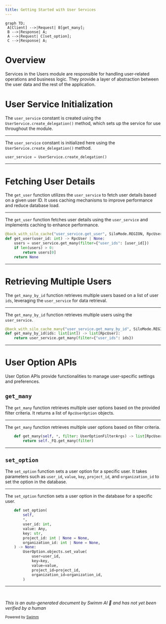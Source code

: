 ```yaml
---
title: Getting Started with User Services
---
```

```mermaid
graph TD;
 A[Client] -->|Request| B[get_many];
 B -->|Response| A;
 A -->|Request| C[set_option];
 C -->|Response| A;
```

# Overview

Services in the Users module are responsible for handling user-related operations and business logic. They provide a layer of abstraction between the user data and the rest of the application.

# User Service Initialization

The <SwmToken path="src/sentry/users/services/user/service.py" pos="318:4:4" line-data="@back_with_silo_cache(&quot;user_service.get_user&quot;, SiloMode.REGION, RpcUser)">`user_service`</SwmToken> constant is created using the <SwmToken path="src/sentry/users/services/user/service.py" pos="331:4:8" line-data="user_service = UserService.create_delegation()">`UserService.create_delegation()`</SwmToken> method, which sets up the service for use throughout the module.

<SwmSnippet path="/src/sentry/users/services/user/service.py" line="331">

---

The <SwmToken path="src/sentry/users/services/user/service.py" pos="331:0:0" line-data="user_service = UserService.create_delegation()">`user_service`</SwmToken> constant is initialized here using the <SwmToken path="src/sentry/users/services/user/service.py" pos="331:4:8" line-data="user_service = UserService.create_delegation()">`UserService.create_delegation()`</SwmToken> method.

```python
user_service = UserService.create_delegation()
```

---

</SwmSnippet>

# Fetching User Details

The <SwmToken path="src/sentry/users/services/user/service.py" pos="318:6:6" line-data="@back_with_silo_cache(&quot;user_service.get_user&quot;, SiloMode.REGION, RpcUser)">`get_user`</SwmToken> function utilizes the <SwmToken path="src/sentry/users/services/user/service.py" pos="318:4:4" line-data="@back_with_silo_cache(&quot;user_service.get_user&quot;, SiloMode.REGION, RpcUser)">`user_service`</SwmToken> to fetch user details based on a given user ID. It uses caching mechanisms to improve performance and reduce database load.

<SwmSnippet path="/src/sentry/users/services/user/service.py" line="318">

---

The <SwmToken path="src/sentry/users/services/user/service.py" pos="318:6:6" line-data="@back_with_silo_cache(&quot;user_service.get_user&quot;, SiloMode.REGION, RpcUser)">`get_user`</SwmToken> function fetches user details using the <SwmToken path="src/sentry/users/services/user/service.py" pos="318:4:4" line-data="@back_with_silo_cache(&quot;user_service.get_user&quot;, SiloMode.REGION, RpcUser)">`user_service`</SwmToken> and implements caching to enhance performance.

```python
@back_with_silo_cache("user_service.get_user", SiloMode.REGION, RpcUser)
def get_user(user_id: int) -> RpcUser | None:
    users = user_service.get_many(filter={"user_ids": [user_id]})
    if len(users) > 0:
        return users[0]
    return None
```

---

</SwmSnippet>

# Retrieving Multiple Users

The <SwmToken path="src/sentry/users/services/user/service.py" pos="326:6:6" line-data="@back_with_silo_cache_many(&quot;user_service.get_many_by_id&quot;, SiloMode.REGION, RpcUser)">`get_many_by_id`</SwmToken> function retrieves multiple users based on a list of user <SwmToken path="src/sentry/users/services/user/service.py" pos="327:4:4" line-data="def get_many_by_id(ids: list[int]) -&gt; list[RpcUser]:">`ids`</SwmToken>, leveraging the <SwmToken path="src/sentry/users/services/user/service.py" pos="318:4:4" line-data="@back_with_silo_cache(&quot;user_service.get_user&quot;, SiloMode.REGION, RpcUser)">`user_service`</SwmToken> for data retrieval.

<SwmSnippet path="/src/sentry/users/services/user/service.py" line="326">

---

The <SwmToken path="src/sentry/users/services/user/service.py" pos="326:6:6" line-data="@back_with_silo_cache_many(&quot;user_service.get_many_by_id&quot;, SiloMode.REGION, RpcUser)">`get_many_by_id`</SwmToken> function retrieves multiple users using the <SwmToken path="src/sentry/users/services/user/service.py" pos="326:4:4" line-data="@back_with_silo_cache_many(&quot;user_service.get_many_by_id&quot;, SiloMode.REGION, RpcUser)">`user_service`</SwmToken>.

```python
@back_with_silo_cache_many("user_service.get_many_by_id", SiloMode.REGION, RpcUser)
def get_many_by_id(ids: list[int]) -> list[RpcUser]:
    return user_service.get_many(filter={"user_ids": ids})
```

---

</SwmSnippet>

# User Option APIs

User Option APIs provide functionalities to manage user-specific settings and preferences.

## <SwmToken path="src/sentry/users/services/user/service.py" pos="320:7:7" line-data="    users = user_service.get_many(filter={&quot;user_ids&quot;: [user_id]})">`get_many`</SwmToken>

The <SwmToken path="src/sentry/users/services/user/service.py" pos="320:7:7" line-data="    users = user_service.get_many(filter={&quot;user_ids&quot;: [user_id]})">`get_many`</SwmToken> function retrieves multiple user options based on the provided filter criteria. It returns a list of <SwmToken path="src/sentry/users/services/user_option/impl.py" pos="26:20:20" line-data="    def get_many(self, *, filter: UserOptionFilterArgs) -&gt; list[RpcUserOption]:">`RpcUserOption`</SwmToken> objects.

<SwmSnippet path="/src/sentry/users/services/user_option/impl.py" line="26">

---

The <SwmToken path="src/sentry/users/services/user_option/impl.py" pos="26:3:3" line-data="    def get_many(self, *, filter: UserOptionFilterArgs) -&gt; list[RpcUserOption]:">`get_many`</SwmToken> function retrieves multiple user options based on filter criteria.

```python
    def get_many(self, *, filter: UserOptionFilterArgs) -> list[RpcUserOption]:
        return self._FQ.get_many(filter)
```

---

</SwmSnippet>

## <SwmToken path="src/sentry/users/services/user_option/impl.py" pos="32:3:3" line-data="    def set_option(">`set_option`</SwmToken>

The <SwmToken path="src/sentry/users/services/user_option/impl.py" pos="32:3:3" line-data="    def set_option(">`set_option`</SwmToken> function sets a user option for a specific user. It takes parameters such as <SwmToken path="src/sentry/users/services/user/service.py" pos="319:4:4" line-data="def get_user(user_id: int) -&gt; RpcUser | None:">`user_id`</SwmToken>, <SwmToken path="src/sentry/users/services/user_option/impl.py" pos="36:1:1" line-data="        value: Any,">`value`</SwmToken>, <SwmToken path="src/sentry/users/services/user_option/impl.py" pos="37:1:1" line-data="        key: str,">`key`</SwmToken>, <SwmToken path="src/sentry/users/services/user_option/impl.py" pos="38:1:1" line-data="        project_id: int | None = None,">`project_id`</SwmToken>, and <SwmToken path="src/sentry/users/services/user_option/impl.py" pos="39:1:1" line-data="        organization_id: int | None = None,">`organization_id`</SwmToken> to set the option in the database.

<SwmSnippet path="/src/sentry/users/services/user_option/impl.py" line="32">

---

The <SwmToken path="src/sentry/users/services/user_option/impl.py" pos="32:3:3" line-data="    def set_option(">`set_option`</SwmToken> function sets a user option in the database for a specific user.

```python
    def set_option(
        self,
        *,
        user_id: int,
        value: Any,
        key: str,
        project_id: int | None = None,
        organization_id: int | None = None,
    ) -> None:
        UserOption.objects.set_value(
            user=user_id,
            key=key,
            value=value,
            project_id=project_id,
            organization_id=organization_id,
        )
```

---

</SwmSnippet>

&nbsp;

*This is an auto-generated document by Swimm AI 🌊 and has not yet been verified by a human*

<SwmMeta version="3.0.0" repo-id="Z2l0aHViJTNBJTNBc2VudHJ5LWRlbW8tMSUzQSUzQVN3aW1tLURlbW8=" repo-name="sentry-demo-1" doc-type="overview"><sup>Powered by [Swimm](/)</sup></SwmMeta>
